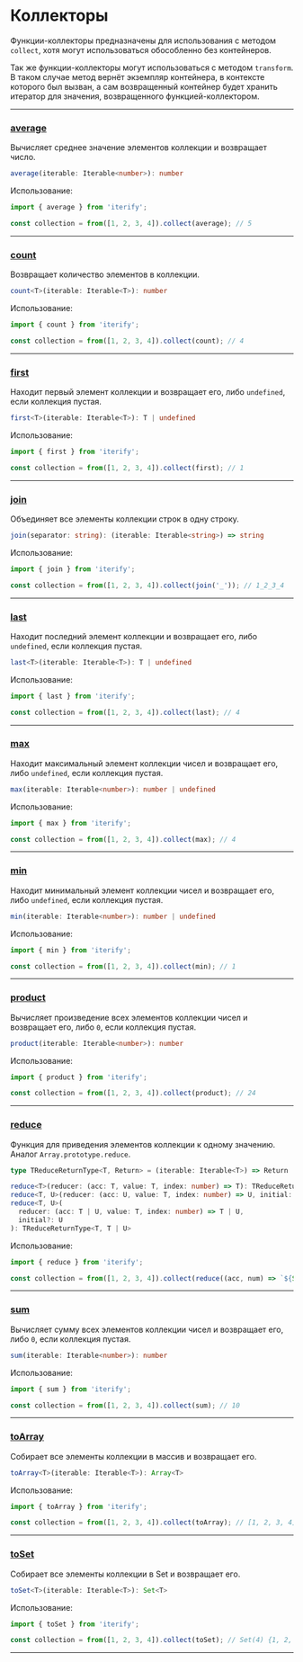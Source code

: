 # Коллекторы

Функции-коллекторы предназначены для использования с методом `collect`, хотя могут использоваться обособленно без контейнеров.

Так же функции-коллекторы могут использоваться с методом `transform`. В таком случае метод вернёт экземпляр контейнера, в контексте которого был вызван, а сам возвращенный контейнер будет хранить итератор для значения, возвращенного функцией-коллектором.

---

### [average](#average)

Вычисляет среднее значение элементов коллекции и возвращает число.

```ts
average(iterable: Iterable<number>): number
```

Использование:

```ts
import { average } from 'iterify';

const collection = from([1, 2, 3, 4]).collect(average); // 5
```

---

### [count](#count)

Возвращает количество элементов в коллекции.

```ts
count<T>(iterable: Iterable<T>): number
```

Использование:

```ts
import { count } from 'iterify';

const collection = from([1, 2, 3, 4]).collect(count); // 4
```

---

### [first](#first)

Находит первый элемент коллекции и возвращает его, либо `undefined`, если коллекция пустая.

```ts
first<T>(iterable: Iterable<T>): T | undefined
```

Использование:

```ts
import { first } from 'iterify';

const collection = from([1, 2, 3, 4]).collect(first); // 1
```

---

### [join](#join)

Объединяет все элементы коллекции строк в одну строку.

```ts
join(separator: string): (iterable: Iterable<string>) => string
```

Использование:

```ts
import { join } from 'iterify';

const collection = from([1, 2, 3, 4]).collect(join('_')); // 1_2_3_4
```

---

### [last](#last)

Находит последний элемент коллекции и возвращает его, либо `undefined`, если коллекция пустая.

```ts
last<T>(iterable: Iterable<T>): T | undefined
```

Использование:

```ts
import { last } from 'iterify';

const collection = from([1, 2, 3, 4]).collect(last); // 4
```

---

### [max](#max)

Находит максимальный элемент коллекции чисел и возвращает его, либо `undefined`, если коллекция пустая.

```ts
max(iterable: Iterable<number>): number | undefined
```

Использование:

```ts
import { max } from 'iterify';

const collection = from([1, 2, 3, 4]).collect(max); // 4
```

---

### [min](#min)

Находит минимальный элемент коллекции чисел и возвращает его, либо `undefined`, если коллекция пустая.

```ts
min(iterable: Iterable<number>): number | undefined
```

Использование:

```ts
import { min } from 'iterify';

const collection = from([1, 2, 3, 4]).collect(min); // 1
```

---

### [product](#product)

Вычисляет произведение всех элементов коллекции чисел и возвращает его, либо `0`, если коллекция пустая.

```ts
product(iterable: Iterable<number>): number
```

Использование:

```ts
import { product } from 'iterify';

const collection = from([1, 2, 3, 4]).collect(product); // 24
```

---

### [reduce](#reduce)

Функция для приведения элементов коллекции к одному значению. Аналог `Array.prototype.reduce`.

```ts
type TReduceReturnType<T, Return> = (iterable: Iterable<T>) => Return | undefined;

reduce<T>(reducer: (acc: T, value: T, index: number) => T): TReduceReturnType<T, T>;
reduce<T, U>(reducer: (acc: U, value: T, index: number) => U, initial: U): TReduceReturnType<T, U>;
reduce<T, U>(
  reducer: (acc: T | U, value: T, index: number) => T | U,
  initial?: U
): TReduceReturnType<T, T | U>
```

Использование:

```ts
import { reduce } from 'iterify';

const collection = from([1, 2, 3, 4]).collect(reduce((acc, num) => `${String(num)}_${acc}`, '')); // 4_3_2_1
```

---

### [sum](#sum)

Вычисляет сумму всех элементов коллекции чисел и возвращает его, либо `0`, если коллекция пустая.

```ts
sum(iterable: Iterable<number>): number
```

Использование:

```ts
import { sum } from 'iterify';

const collection = from([1, 2, 3, 4]).collect(sum); // 10
```

---

### [toArray](#toArray)

Собирает все элементы коллекции в массив и возвращает его.

```ts
toArray<T>(iterable: Iterable<T>): Array<T>
```

Использование:

```ts
import { toArray } from 'iterify';

const collection = from([1, 2, 3, 4]).collect(toArray); // [1, 2, 3, 4]
```

---

### [toSet](#toSet)

Собирает все элементы коллекции в Set и возвращает его.

```ts
toSet<T>(iterable: Iterable<T>): Set<T>
```

Использование:

```ts
import { toSet } from 'iterify';

const collection = from([1, 2, 3, 4]).collect(toSet); // Set(4) {1, 2, 3, 4}
```

---
